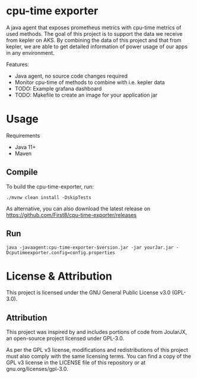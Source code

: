 # cpu-time exporter
A java agent that exposes prometheus metrics with cpu-time metrics of used methods. The goal of this project is to support the data we receive from kepler on AKS. By combining the data of this project and that from kepler, we are able to get detailed information of power usage of our apps in any environment. 

Features:
- Java agent, no source code changes required
- Monitor cpu-time of methods to combine with i.e. kepler data
- TODO: Example grafana dashboard
- TODO: Makefile to create an image for your application jar


# Usage

Requirements
- Java 11+
- Maven

## Compile
To build the cpu-time-exporter, run:
```
./mvnw clean install -DskipTests
```

As alternative, you can also download the latest release on https://github.com/First8/cpu-time-exporter/releases

## Run
```
java -javaagent:cpu-time-exporter-$version.jar -jar yourJar.jar -Dcputimeexporter.config=config.properties
```

# License & Attribution

This project is licensed under the GNU General Public License v3.0 (GPL-3.0).

## Attribution

This project was inspired by and includes portions of code from JoularJX, an open-source project licensed under GPL-3.0.

As per the GPL v3 license, modifications and redistributions of this project must also comply with the same licensing terms. You can find a copy of the GPL v3 license in the LICENSE file of this repository or at gnu.org/licenses/gpl-3.0.